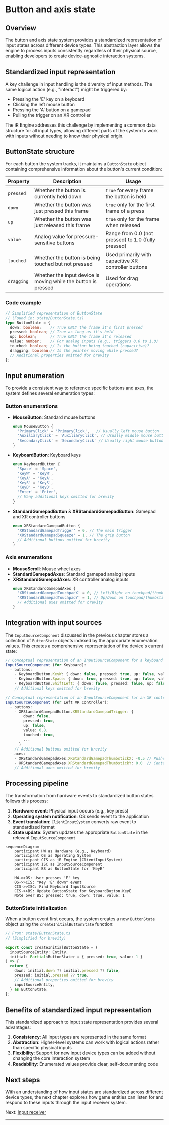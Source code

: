 # Button and axis state

## Overview

The button and axis state system provides a standardized representation of input states across different device types. This abstraction layer allows the engine to process inputs consistently regardless of their physical source, enabling developers to create device-agnostic interaction systems.

## Standardized input representation

A key challenge in input handling is the diversity of input methods. The same logical action (e.g., "interact") might be triggered by:

- Pressing the 'E' key on a keyboard
- Clicking the left mouse button
- Pressing the 'A' button on a gamepad
- Pulling the trigger on an XR controller

The iR Engine addresses this challenge by implementing a common data structure for all input types, allowing different parts of the system to work with inputs without needing to know their physical origin.

## ButtonState structure

For each button the system tracks, it maintains a `ButtonState` object containing comprehensive information about the button's current condition:

| Property | Description | Usage |
|----------|-------------|-------|
| `pressed` | Whether the button is currently held down | `true` for every frame the button is held |
| `down` | Whether the button was just pressed this frame | `true` only for the first frame of a press |
| `up` | Whether the button was just released this frame | `true` only for the frame when released |
| `value` | Analog value for pressure-sensitive buttons | Range from 0.0 (not pressed) to 1.0 (fully pressed) |
| `touched` | Whether the button is being touched but not pressed | Used primarily with capacitive XR controller buttons |
| `dragging` | Whether the input device is moving while the button is pressed | Used for drag operations |

### Code example

```typescript
// Simplified representation of ButtonState
// (Found in: state/ButtonState.ts)
type ButtonState = {
  down: boolean;    // True ONLY the frame it's first pressed
  pressed: boolean; // True as long as it's held
  up: boolean;      // True ONLY the frame it's released
  value: number;    // For analog inputs (e.g., triggers 0.0 to 1.0)
  touched: boolean; // Is the button being touched (capacitive)?
  dragging: boolean;// Is the pointer moving while pressed?
  // Additional properties omitted for brevity
};
```

## Input enumeration

To provide a consistent way to reference specific buttons and axes, the system defines several enumeration types:

### Button enumerations

- **MouseButton**: Standard mouse buttons
  ```typescript
  enum MouseButton {
    'PrimaryClick' = 'PrimaryClick',   // Usually left mouse button
    'AuxiliaryClick' = 'AuxiliaryClick', // Usually middle mouse button/wheel
    'SecondaryClick' = 'SecondaryClick' // Usually right mouse button
  }
  ```

- **KeyboardButton**: Keyboard keys
  ```typescript
  enum KeyboardButton {
    'Space' = 'Space',
    'KeyW' = 'KeyW',
    'KeyA' = 'KeyA',
    'KeyS' = 'KeyS',
    'KeyD' = 'KeyD',
    'Enter' = 'Enter',
    // Many additional keys omitted for brevity
  }
  ```

- **StandardGamepadButton** & **XRStandardGamepadButton**: Gamepad and XR controller buttons
  ```typescript
  enum XRStandardGamepadButton {
    'XRStandardGamepadTrigger' = 0, // The main trigger
    'XRStandardGamepadSqueeze' = 1, // The grip button
    // Additional buttons omitted for brevity
  }
  ```

### Axis enumerations

- **MouseScroll**: Mouse wheel axes
- **StandardGamepadAxes**: Standard gamepad analog inputs
- **XRStandardGamepadAxes**: XR controller analog inputs
  ```typescript
  enum XRStandardGamepadAxes {
    'XRStandardGamepadTouchpadX' = 0, // Left/Right on touchpad/thumbstick
    'XRStandardGamepadTouchpadY' = 1, // Up/Down on touchpad/thumbstick
    // Additional axes omitted for brevity
  }
  ```

## Integration with input sources

The `InputSourceComponent` discussed in the previous chapter stores a collection of `ButtonState` objects indexed by the appropriate enumeration values. This creates a comprehensive representation of the device's current state:

```typescript
// Conceptual representation of an InputSourceComponent for a keyboard
InputSourceComponent (for Keyboard):
  - buttons:
    - KeyboardButton.KeyW: { down: false, pressed: true, up: false, value: 1, ... }
    - KeyboardButton.Space: { down: true, pressed: true, up: false, value: 1, ... }
    - KeyboardButton.ShiftLeft: { down: false, pressed: false, up: false, value: 0, ... }
    // Additional keys omitted for brevity
```

```typescript
// Conceptual representation of an InputSourceComponent for an XR controller
InputSourceComponent (for Left VR Controller):
  - buttons:
    - XRStandardGamepadButton.XRStandardGamepadTrigger: { 
        down: false, 
        pressed: true, 
        up: false, 
        value: 0.8, 
        touched: true, 
        ... 
      }
    // Additional buttons omitted for brevity
  - axes:
    - XRStandardGamepadAxes.XRStandardGamepadThumbstickX: -0.5 // Pushed left
    - XRStandardGamepadAxes.XRStandardGamepadThumbstickY: 0.0  // Centered
    // Additional axes omitted for brevity
```

## Processing pipeline

The transformation from hardware events to standardized button states follows this process:

1. **Hardware event**: Physical input occurs (e.g., key press)
2. **Operating system notification**: OS sends event to the application
3. **Event translation**: `ClientInputSystem` converts raw event to standardized format
4. **State update**: System updates the appropriate `ButtonState` in the relevant `InputSourceComponent`

```mermaid
sequenceDiagram
    participant HW as Hardware (e.g., Keyboard)
    participant OS as Operating System
    participant CIS as iR Engine (ClientInputSystem)
    participant ISC as InputSourceComponent
    participant BS as ButtonState for 'KeyE'

    HW->>OS: User presses 'E' key
    OS->>CIS: "Key 'E' down" event
    CIS->>ISC: Find Keyboard InputSource
    CIS->>BS: Update ButtonState for KeyboardButton.KeyE
    Note over BS: pressed: true, down: true, value: 1
```

### ButtonState initialization

When a button event first occurs, the system creates a new `ButtonState` object using the `createInitialButtonState` function:

```typescript
// From: state/ButtonState.ts
// (Simplified for brevity)

export const createInitialButtonState = (
  inputSourceEntity: Entity,
  initial: Partial<ButtonState> = { pressed: true, value: 1 }
) => {
  return {
    down: initial.down ?? initial.pressed ?? false,
    pressed: initial.pressed ?? true,
    // Additional properties omitted for brevity
    inputSourceEntity,
  } as ButtonState;
};
```

## Benefits of standardized input representation

This standardized approach to input state representation provides several advantages:

1. **Consistency**: All input types are represented in the same format
2. **Abstraction**: Higher-level systems can work with logical actions rather than specific physical inputs
3. **Flexibility**: Support for new input device types can be added without changing the core interaction system
4. **Readability**: Enumerated values provide clear, self-documenting code

## Next steps

With an understanding of how input states are standardized across different device types, the next chapter explores how game entities can listen for and respond to these inputs through the input receiver system.

Next: [Input receiver](03_input_receiver_.md)

---


